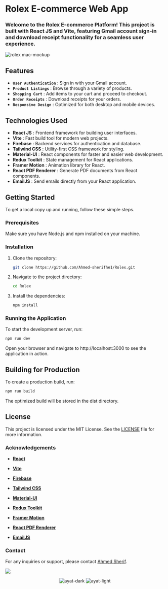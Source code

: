 # Rolex E-commerce Web App

### Welcome to the Rolex E-commerce Platform! This project is built with React JS and Vite, featuring Gmail account sign-in and download receipt functionality for a seamless user experience.

![rolex mac-mockup](https://github.com/user-attachments/assets/ff3f3c2f-a5a2-46d3-b5d8-4ba94100ed7f)

## Features

- **`User Authentication`** : Sign in with your Gmail account.
- **`Product Listings`** : Browse through a variety of products.
- **`Shopping Cart`** : Add items to your cart and proceed to checkout.
- **`Order Receipts`** : Download receipts for your orders.
- **`Responsive Design`** : Optimized for both desktop and mobile devices.

## Technologies Used

- **React JS** : Frontend framework for building user interfaces.
- **Vite** : Fast build tool for modern web projects.
- **Firebase** : Backend services for authentication and database.
- **Tailwind CSS** : Utility-first CSS framework for styling.
- **Material-UI** : React components for faster and easier web development.
- **Redux Toolkit** : State management for React applications.
- **Framer Motion** : Animation library for React.
- **React PDF Renderer** : Generate PDF documents from React components.
- **EmailJS** : Send emails directly from your React application.

## Getting Started

To get a local copy up and running, follow these simple steps.

### Prerequisites

Make sure you have Node.js and npm installed on your machine.

### Installation

1. Clone the repository:
   ```bash
   git clone https://github.com/Ahmed-sherifhe1/Rolex.git
2. Navigate to the project directory:
   ```bash
   cd Rolex
3. Install the dependencies:
   ```bash
   npm install

### Running the Application

To start the development server, run:
   ```bash
   npm run dev
  ```

Open your browser and navigate to http://localhost:3000 to see the application in action.

## Building for Production
To create a production build, run:
  ```bash
  npm run build
  ```

The optimized build will be stored in the dist directory.

## License
This project is licensed under the MIT License. See the <a href="https://github.com/Ahmed-sherifhe1/Rolex-Web-App#MIT-1-ov-file">LICENSE</a> file for more information.

### Acknowledgements

- **<a href="https://react.dev/">React</a>**

- **<a href="https://vite.dev/">Vite</a>**

- **<a href="https://firebase.google.com/">Firebase</a>**

- **<a href="https://tailwindcss.com/">Tailwind CSS</a>**

- **<a href="https://mui.com/">Material-UI</a>**

- **<a href="https://redux-toolkit.js.org/">Redux Toolkit</a>**

- **<a href="https://motion.dev/">Framer Motion</a>**

- **<a href="https://react-pdf.org/">React PDF Renderer</a>**

- **<a href="https://www.emailjs.com/">EmailJS</a>**

### Contact

For any inquiries or support, please contact <a href="https://linktr.ee/ahmedsherifhe1">Ahmed Sherif</a>.

<img src="https://user-images.githubusercontent.com/73097560/115834477-dbab4500-a447-11eb-908a-139a6edaec5c.gif">

<div align="center">
 
![ayat-dark](https://github.com/user-attachments/assets/916aad76-a56d-4e72-a2de-5f70d5ecde93#gh-dark-mode-only)
![ayat-light](https://github.com/user-attachments/assets/1ba2bd51-f9b2-4080-b48b-7f6dd9845336#gh-light-mode-only)
</div>
